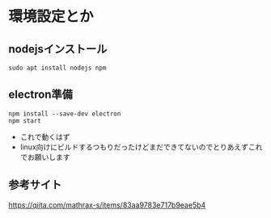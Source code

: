 # 環境設定とか
## nodejsインストール
```
sudo apt install nodejs npm
```
## electron準備
```
npm install --save-dev electron
npm start
```
- これで動くはず
- linux向けにビルドするつもりだったけどまだできてないのでとりあえずこれでお願いします

## 参考サイト
https://qiita.com/mathrax-s/items/83aa9783e717b9eae5b4
